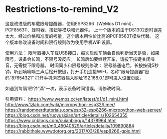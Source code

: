 # Restrictions-to-remind_V2

这是改进版的车载限号提醒器，使用ESP8266（WeMos D1 mini）、PCF8563T、蜂鸣器、按钮等模块和元器件。
上一个版本的由于DS1302走时误差太大，经过价格和准度的考量，这个版本用性价比高的PCF8563T模块代替。
这个版本修改设备时间和限行规则改为使用手机WiFi设置。

使用方法：
限号器接入车载USB接口，每次启动车辆会自动判断当天是否，如果限号，设备会长鸣，不限号没反应。
长鸣后如要继续开车，请按下按键关闭噪音，无需拔下限号器。
时间同步和限号规则修改：
限号器通电后，长按按键5秒钟，听到嘀嘀嘀三声后松开按键，打开手机连接WIFI，名称“限号提醒器”密码“87654321”
打开手机浏览器输入网址192.168.0.1即可进入设置页面。

如遇到每隔1秒钟“滴”一次，表示设备时间错误，请修改时间，

引用资料：
https://www.wemos.cc/en/latest/d1/d1_mini.html
http://www.1zlab.com/wiki/micropython-esp32/timer/
https://randomnerdtutorials.com/esp32-esp8266-micropython-web-server/
https://blog.csdn.net/ruoyusixian/article/details/102654355
https://www.cnblogs.com/cuianbing/p/14378964.html
https://blog.csdn.net/m0_45040529/article/details/109890884
https://rabbithole.wwwdotorg.org/2017/03/28/esp8266-gpio.html
